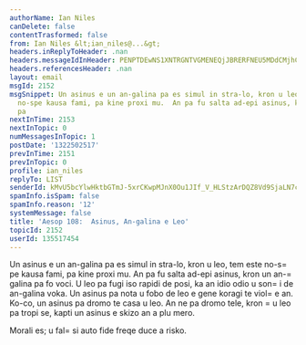 ```yaml
---
authorName: Ian Niles
canDelete: false
contentTrasformed: false
from: Ian Niles &lt;ian_niles@...&gt;
headers.inReplyToHeader: .nan
headers.messageIdInHeader: PENPTDEwNS1XNTRGNTVGMENEQjJBRERFNEU5MDdCMjhCQjIwQHBoeC5nYmw+
headers.referencesHeader: .nan
layout: email
msgId: 2152
msgSnippet: Un asinus e un an-galina pa es simul in stra-lo, kron u leo, tem este
  no-spe kausa fami, pa kine proxi mu.  An pa fu salta ad-epi asinus, kron un an-galina
  pa
nextInTime: 2153
nextInTopic: 0
numMessagesInTopic: 1
postDate: '1322502517'
prevInTime: 2151
prevInTopic: 0
profile: ian_niles
replyTo: LIST
senderId: kMvU5bcYlwHktbGTmJ-5xrCKwpMJnX0Ou1JIf_V_HLStzArDQZ8Vd9SjaLN7c4uOuU3RJ00TlD-zKZbM9MG6D_L11C-kHHsu
spamInfo.isSpam: false
spamInfo.reason: '12'
systemMessage: false
title: 'Aesop 108:  Asinus, An-galina e Leo'
topicId: 2152
userId: 135517454
---
```



Un asinus e un an-galina pa es simul in stra-lo, kron u leo, tem este no-s=
pe kausa fami, pa kine proxi mu.  An pa fu salta ad-epi asinus, kron un an-=
galina pa fo voci.  U leo pa fugi iso rapidi de posi, ka an idio odio u son=
i de an-galina voka.  Un asinus pa nota u fobo de leo e gene koragi te viol=
e an.  Ko-co, un asinus pa dromo te casa u leo.  An ne pa dromo tele, kron =
u leo pa tropi se, kapti un asinus e skizo an a plu mero.

Morali es; u fal=
si auto fide freqe duce a risko. 		 	   		  
